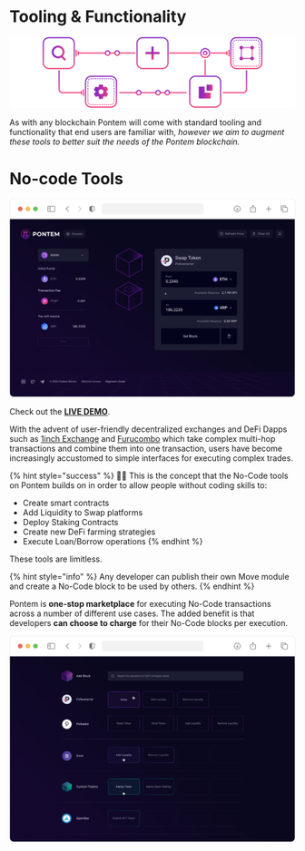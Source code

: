 # Tooling & Functionality

![Toolset](/assets/illustrations/tooling.png "Toolset")

As with any blockchain Pontem will come with standard tooling and functionality that end users are familiar with, _however we aim to augment these tools to better suit the needs of the Pontem blockchain._

# No-code Tools

![No-code Tools](/assets/illustrations/no_code.png "No-code Tools")

Check out the **[LIVE DEMO](https://www.figma.com/proto/Kx0rTu2qMYJVkWiGK9b5iK/Pontem-Blocks-Public-Prototype?node-id=2079%3A13295&viewport=659%2C252%2C0.033419206738471985&scaling=scale-down)**.

With the advent of user-friendly decentralized exchanges and DeFi Dapps such as [1inch Exchange](https://1inch.exchange/) and [Furucombo](https://furucombo.app/) which take complex multi-hop transactions and combine them into one transaction, users have become increasingly accustomed to simple interfaces for executing complex trades.

{% hint style="success" %}
🧙‍♂️ This is the concept that the No-Code tools on Pontem builds on in order to allow people without coding skills to:

* Create smart contracts
* Add Liquidity to Swap platforms
* Deploy Staking Contracts
* Create new DeFi farming strategies
* Execute Loan/Borrow operations
{% endhint %}

These tools are limitless. 

{% hint style="info" %}
Any developer can publish their own Move module and create a No-Code block to be used by others.
{% endhint %}

Pontem is **one-stop marketplace** for executing No-Code transactions across a number of different use cases. The added benefit is that developers **can choose to charge** for their No-Code blocks per execution.

![Pontem Blocks](/assets/illustrations/add_block.png "Pontem Blocks")
